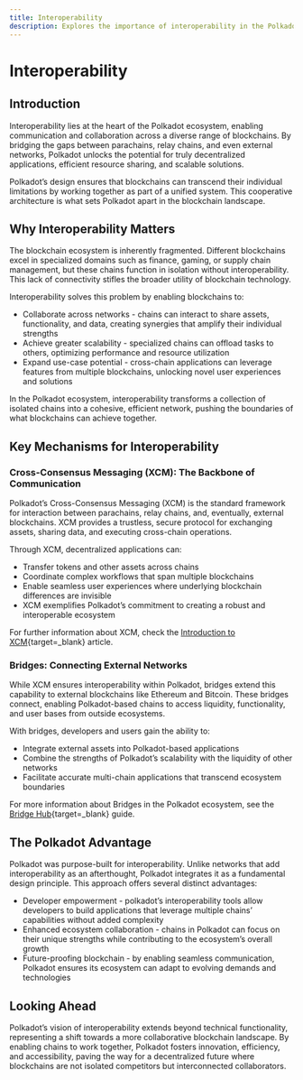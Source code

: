 ```yaml
---
title: Interoperability
description: Explores the importance of interoperability in the Polkadot ecosystem, covering XCM, bridges, and cross-chain communication.
---
```


# Interoperability

## Introduction

Interoperability lies at the heart of the Polkadot ecosystem, enabling communication and collaboration across a diverse range of blockchains. By bridging the gaps between parachains, relay chains, and even external networks, Polkadot unlocks the potential for truly decentralized applications, efficient resource sharing, and scalable solutions.

Polkadot’s design ensures that blockchains can transcend their individual limitations by working together as part of a unified system. This cooperative architecture is what sets Polkadot apart in the blockchain landscape.

## Why Interoperability Matters

The blockchain ecosystem is inherently fragmented. Different blockchains excel in specialized domains such as finance, gaming, or supply chain management, but these chains function in isolation without interoperability. This lack of connectivity stifles the broader utility of blockchain technology.

Interoperability solves this problem by enabling blockchains to:

- Collaborate across networks - chains can interact to share assets, functionality, and data, creating synergies that amplify their individual strengths
- Achieve greater scalability - specialized chains can offload tasks to others, optimizing performance and resource utilization
- Expand use-case potential - cross-chain applications can leverage features from multiple blockchains, unlocking novel user experiences and solutions

In the Polkadot ecosystem, interoperability transforms a collection of isolated chains into a cohesive, efficient network, pushing the boundaries of what blockchains can achieve together.

## Key Mechanisms for Interoperability

### Cross-Consensus Messaging (XCM): The Backbone of Communication

Polkadot’s Cross-Consensus Messaging (XCM) is the standard framework for interaction between parachains, relay chains, and, eventually, external blockchains. XCM provides a trustless, secure protocol for exchanging assets, sharing data, and executing cross-chain operations.

Through XCM, decentralized applications can:

- Transfer tokens and other assets across chains
- Coordinate complex workflows that span multiple blockchains
- Enable seamless user experiences where underlying blockchain differences are invisible
- XCM exemplifies Polkadot’s commitment to creating a robust and interoperable ecosystem

For further information about XCM, check the [Introduction to XCM](/develop/interoperability/intro-to-xcm.md){target=\_blank} article.

### Bridges: Connecting External Networks

While XCM ensures interoperability within Polkadot, bridges extend this capability to external blockchains like Ethereum and Bitcoin. These bridges connect, enabling Polkadot-based chains to access liquidity, functionality, and user bases from outside ecosystems.

With bridges, developers and users gain the ability to:

- Integrate external assets into Polkadot-based applications
- Combine the strengths of Polkadot’s scalability with the liquidity of other networks
- Facilitate accurate multi-chain applications that transcend ecosystem boundaries

For more information about Bridges in the Polkadot ecosystem, see the [Bridge Hub](/polkadot-protocol/architecture/system-chains/bridge-hub.md){target=\_blank} guide.

## The Polkadot Advantage

Polkadot was purpose-built for interoperability. Unlike networks that add interoperability as an afterthought, Polkadot integrates it as a fundamental design principle. This approach offers several distinct advantages:

- Developer empowerment - polkadot’s interoperability tools allow developers to build applications that leverage multiple chains’ capabilities without added complexity
- Enhanced ecosystem collaboration - chains in Polkadot can focus on their unique strengths while contributing to the ecosystem’s overall growth
- Future-proofing blockchain - by enabling seamless communication, Polkadot ensures its ecosystem can adapt to evolving demands and technologies

## Looking Ahead

Polkadot’s vision of interoperability extends beyond technical functionality, representing a shift towards a more collaborative blockchain landscape. By enabling chains to work together, Polkadot fosters innovation, efficiency, and accessibility, paving the way for a decentralized future where blockchains are not isolated competitors but interconnected collaborators.